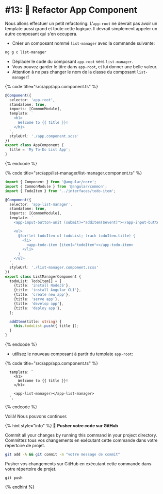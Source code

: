 # #13: 🚧 Refactor App Component

Nous allons effectuer un petit refactoring. L'`app-root` ne devrait pas avoir un template aussi grand et toute cette logique. Il devrait simplement appeler un autre composant qui s'en occupera.


* Créer un composant nommé `list-manager` avec la commande suivante:

```bash
ng g c list-manager
```

* Déplacer le code du composant `app-root` vers `list-manager`. &#x20;
* Vous pouvez garder le titre dans `app-root`, et lui donner une belle valeur.
* Attention à ne pas changer le nom de la classe du composant `list-manager`!

{% code title="src/app/app.component.ts" %}
```typescript
@Component({
  selector: 'app-root',
  standalone: true,
  imports: [CommonModule],
  template: `
    <h1>
      Welcome to {{ title }}!
    </h1>
  `,
  styleUrl: './app.component.scss'
})
export class AppComponent {
  title = 'My To-Do List App';
}
```
{% endcode %}

{% code title="src/app/list-manager/list-manager.component.ts" %}
```typescript
import { Component } from '@angular/core';
import { CommonModule } from '@angular/common';
import { TodoItem } from '../interfaces/todo-item';

@Component({
  selector: 'app-list-manager',
  standalone: true,
  imports: [CommonModule],
  template: `
    <app-input-button-unit (submit)="addItem($event)"></app-input-button-unit>

    <ul>
      @for(let todoItem of todoList; track todoItem.title) {
        <li>
          <app-todo-item [item]="todoItem"></app-todo-item>
        </li>
      }       
    </ul>
  `,
  styleUrl: './list-manager.component.scss'
})
export class ListManagerComponent {
  todoList: TodoItem[] = [
    {title: 'install NodeJS'},
    {title: 'install Angular CLI'},
    {title: 'create new app'},
    {title: 'serve app'},
    {title: 'develop app'},
    {title: 'deploy app'},
  ];

  addItem(title: string) {    
    this.todoList.push({ title });
  }
}
```
{% endcode %}

* utilisez le nouveau composant à partir du template `app-root`:

{% code title="src/app/app.component.ts" %}
```markup
  template: `
    <h1>
      Welcome to {{ title }}!
    </h1>

    <app-list-manager></app-list-manager>
  `,
```
{% endcode %}

Voilà! Nous pouvons continuer.

{% hint style="info" %}
💾 **Pusher votre code sur GitHub**

Commit all your changes by running this command in your project directory.
Committez tous vos changements en exécutant cette commande dans votre répertoire de projet.

```bash
git add -A && git commit -m "votre message de commit"
```

Pusher vos changements sur GitHub en exécutant cette commande dans votre répertoire de projet.

```
git push
```
{% endhint %}
